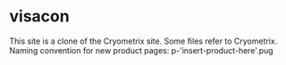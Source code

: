 # visacon
This site is a clone of the Cryometrix site. Some files refer to Cryometrix. 
Naming convention for new product pages: p-'insert-product-here'.pug